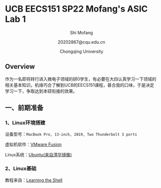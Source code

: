 # UCB EECS151 SP22 Mofang's ASIC Lab 1
<p align="center">
Shi Mofang
</p>
<p align="center">
20202867@cqu.edu.cn
</p>
<p align="center">
Chongqing University
</p>

## Overview
作为一名即将转行进入微电子领域的研0学生，有必要在大四认真学习一下领域的相关基本知识。机缘巧合了解到UCB的EECS151课程，甚合我的口味，于是决定学习一下，争取达到本硕衔接的效果。

## 一、前期准备

### 1、Linux环境搭建
设备型号：`MacBook Pro, 13-inch, 2019, Two Thunderbolt 3 ports`

虚拟机软件：[VMware Fusion](https://www.vmware.com/products/fusion.html) 

Linux系统：[Ubuntu(来自清华镜像)](https://mirrors.tuna.tsinghua.edu.cn/ubuntu-releases/)

### 2、Linux基础
教程来自：[Learning the Shell](http://linuxcommand.org/lc3_learning_the_shell.php)